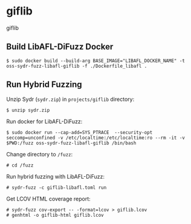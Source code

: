 # giflib

giflib

## Build LibAFL-DiFuzz Docker

    $ sudo docker build --build-arg BASE_IMAGE="LIBAFL_DOCKER_NAME" -t oss-sydr-fuzz-libafl-giflib -f ./Dockerfile_libafl .

## Run Hybrid Fuzzing

Unzip Sydr (`sydr.zip`) in `projects/giflib` directory:

    $ unzip sydr.zip

Run docker for LibAFL-DiFuzz:

    $ sudo docker run --cap-add=SYS_PTRACE  --security-opt seccomp=unconfined -v /etc/localtime:/etc/localtime:ro --rm -it -v $PWD:/fuzz oss-sydr-fuzz-libafl-giflib /bin/bash

Change directory to `/fuzz`:

    # cd /fuzz

Run hybrid fuzzing with LibAFL-DiFuzz:

    # sydr-fuzz -c giflib-libafl.toml run

Get LCOV HTML coverage report:

    # sydr-fuzz cov-export -- -format=lcov > giflib.lcov
    # genhtml -o giflib-html giflib.lcov
